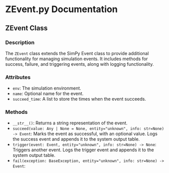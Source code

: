 # ZEvent.py Documentation

## ZEvent Class

### Description

The `ZEvent` class extends the SimPy Event class to provide additional functionality for managing simulation events. It includes methods for success, failure, and triggering events, along with logging functionality.

### Attributes

- `env`: The simulation environment.
- `name`: Optional name for the event.
- `succeed_time`: A list to store the times when the event succeeds.

### Methods

- `__str__()`: Returns a string representation of the event.
- `succeed(value: Any | None = None, entity="unknown", info: str=None) -> Event`: Marks the event as successful, with an optional value. Logs the success event and appends it to the system output table.
- `trigger(event: Event, entity="unknown", info: str=None) -> None`: Triggers another event. Logs the trigger event and appends it to the system output table.
- `fail(exception: BaseException, entity="unknown", info: str=None) -> Event`:
